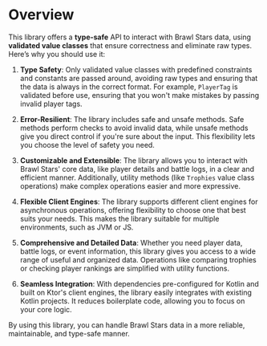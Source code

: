 # Overview

This library offers a **type-safe** API to interact with Brawl Stars data, using **validated value classes** that ensure correctness and eliminate raw types. Here’s why you should use it:

1. **Type Safety**: Only validated value classes with predefined constraints and constants are passed around, avoiding raw types and ensuring that the data is always in the correct format. For example, `PlayerTag` is validated before use, ensuring that you won't make mistakes by passing invalid player tags.

2. **Error-Resilient**: The library includes safe and unsafe methods. Safe methods perform checks to avoid invalid data, while unsafe methods give you direct control if you're sure about the input. This flexibility lets you choose the level of safety you need.

3. **Customizable and Extensible**: The library allows you to interact with Brawl Stars' core data, like player details and battle logs, in a clear and efficient manner. Additionally, utility methods (like `Trophies` value class operations) make complex operations easier and more expressive.

4. **Flexible Client Engines**: The library supports different client engines for asynchronous operations, offering flexibility to choose one that best suits your needs. This makes the library suitable for multiple environments, such as JVM or JS.

5. **Comprehensive and Detailed Data**: Whether you need player data, battle logs, or event information, this library gives you access to a wide range of useful and organized data. Operations like comparing trophies or checking player rankings are simplified with utility functions.

6. **Seamless Integration**: With dependencies pre-configured for Kotlin and built on Ktor's client engines, the library easily integrates with existing Kotlin projects. It reduces boilerplate code, allowing you to focus on your core logic.

By using this library, you can handle Brawl Stars data in a more reliable, maintainable, and type-safe manner.